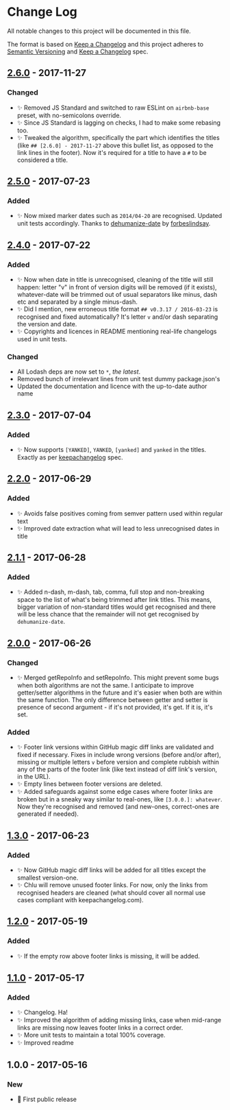 # Change Log
All notable changes to this project will be documented in this file.

The format is based on [Keep a Changelog](http://keepachangelog.com/)
and this project adheres to [Semantic Versioning](http://semver.org/) and
[Keep a Changelog](http://keepachangelog.com/) spec.

## [2.6.0] - 2017-11-27
### Changed
- ✨ Removed JS Standard and switched to raw ESLint on `airbnb-base` preset, with no-semicolons override.
- ✨ Since JS Standard is lagging on checks, I had to make some rebasing too.
- ✨ Tweaked the algorithm, specifically the part which identifies the titles (like `## [2.6.0] - 2017-11-27` above this bullet list, as opposed to the link lines in the footer). Now it's required for a title to have a `#` to be considered a title.

## [2.5.0] - 2017-07-23
### Added
- ✨ Now mixed marker dates such as `2014/04-20` are recognised. Updated unit tests accordingly. Thanks to [dehumanize-date](https://github.com/ForbesLindesay/dehumanize-date/commit/7b4a27477a2bfdb614a4eb74c7972d5eea529480) by [forbeslindsay](https://github.com/ForbesLindesay).

## [2.4.0] - 2017-07-22
### Added
- ✨ Now when date in title is unrecognised, cleaning of the title will still happen: letter "v" in front of version digits will be removed (if it exists), whatever-date will be trimmed out of usual separators like minus, dash etc and separated by a single minus-dash.
- ✨ Did I mention, new erroneous title format `## v0.3.17 / 2016-03-23` is recognised and fixed automatically? It's letter `v` and/or dash separating the version and date.
- ✨ Copyrights and licences in README mentioning real-life changelogs used in unit tests.

### Changed
- All Lodash deps are now set to `*`, _the latest_.
- Removed bunch of irrelevant lines from unit test dummy package.json's
- Updated the documentation and licence with the up-to-date author name

## [2.3.0] - 2017-07-04
### Added
- ✨ Now supports `[YANKED]`, `YANKED`, `[yanked]` and `yanked` in the titles. Exactly as per [keepachangelog](http://keepachangelog.com/) spec.

## [2.2.0] - 2017-06-29
### Added
- ✨ Avoids false positives coming from semver pattern used within regular text
- ✨ Improved date extraction what will lead to less unrecognised dates in title

## [2.1.1] - 2017-06-28
### Added
- ✨ Added n-dash, m-dash, tab, comma, full stop and non-breaking space to the list of what's being trimmed after link titles. This means, bigger variation of non-standard titles would get recognised and there will be less chance that the remainder will not get recognised by `dehumanize-date`.

## [2.0.0] - 2017-06-26
### Changed
- ✨ Merged getRepoInfo and setRepoInfo. This might prevent some bugs when both algorithms are not the same. I anticipate to improve getter/setter algorithms in the future and it's easier when both are within the same function. The only difference between getter and setter is presence of second argument - if it's not provided, it's get. If it is, it's set.
### Added
- ✨ Footer link versions within GitHub magic diff links are validated and fixed if necessary. Fixes in include wrong versions (before and/or after), missing or multiple letters `v` before version and complete rubbish within any of the parts of the footer link (like text instead of diff link's version, in the URL).
- ✨ Empty lines between footer versions are deleted.
- ✨ Added safeguards against some edge cases where footer links are broken but in a sneaky way similar to real-ones, like `[3.0.0.]: whatever`. Now they're recognised and removed (and new-ones, correct-ones are generated if needed).

## [1.3.0] - 2017-06-23
### Added
- ✨ Now GitHub magic diff links will be added for all titles except the smallest version-one.
- ✨ Chlu will remove unused footer links. For now, only the links from recognised headers are cleaned (what should cover all normal use cases compliant with keepachangelog.com).

## [1.2.0] - 2017-05-19
### Added
- ✨ If the empty row above footer links is missing, it will be added.

## [1.1.0] - 2017-05-17
### Added
- ✨ Changelog. Ha!
- ✨ Improved the algorithm of adding missing links, case when mid-range links are missing now leaves footer links in a correct order.
- ✨ More unit tests to maintain a total 100% coverage.
- ✨ Improved readme

## 1.0.0 - 2017-05-16
### New
- 🌟 First public release

[1.1.0]: https://github.com/codsen/chlu/compare/v1.0.0...v1.1.0
[1.2.0]: https://github.com/codsen/chlu/compare/v1.1.0...v1.2.0
[1.3.0]: https://github.com/codsen/chlu/compare/v1.2.0...v1.3.0
[2.0.0]: https://github.com/codsen/chlu/compare/v1.3.0...v2.0.0
[2.1.1]: https://github.com/codsen/chlu/compare/v2.0.0...v2.1.1
[2.2.0]: https://github.com/codsen/chlu/compare/v2.1.1...v2.2.0
[2.3.0]: https://github.com/codsen/chlu/compare/v2.2.1...v2.3.0
[2.4.0]: https://github.com/codsen/chlu/compare/v2.3.0...v2.4.0
[2.5.0]: https://github.com/codsen/chlu/compare/v2.4.0...v2.5.0
[2.6.0]: https://github.com/codsen/chlu/compare/v2.5.0...v2.6.0

